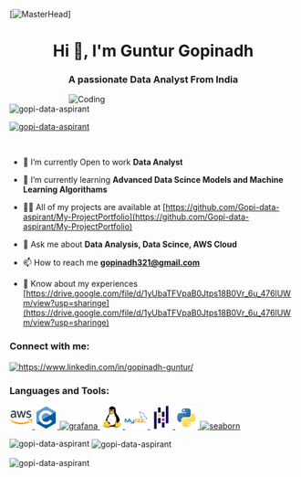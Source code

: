 [![MasterHead](https://unsplash.com/photos/pen-on-paper-6EnTPvPPL6I)]
<h1 align="center">Hi 👋, I'm Guntur Gopinadh</h1>
<h3 align="center">A passionate Data Analyst From India</h3>
<img align="right"  alt="Coding"  Width="400"  src="https://mail.google.com/mail/u/0/#inbox/FMfcgzGwHfrdlPRTRPvptGkTKmHknmxC?projector=1&messagePartId=0.1">

<p align="left"> <img src="https://komarev.com/ghpvc/?username=gopi-data-aspirant&label=Profile%20views&color=0e75b6&style=flat" alt="gopi-data-aspirant" /> </p>

<p align="left"> <a href="https://github.com/ryo-ma/github-profile-trophy"><img src="https://github-profile-trophy.vercel.app/?username=gopi-data-aspirant" alt="gopi-data-aspirant" /></a> </p>

<p align="left"> <a href="https://twitter.com/" target="blank"><img src="https://img.shields.io/twitter/follow/?logo=twitter&style=for-the-badge" alt="" /></a> </p>

- 🔭 I’m currently Open to work **Data Analyst**

- 🌱 I’m currently learning **Advanced Data Scince Models and Machine Learning Algorithams**

- 👨‍💻 All of my projects are available at [https://github.com/Gopi-data-aspirant/My-ProjectPortfolio](https://github.com/Gopi-data-aspirant/My-ProjectPortfolio)

- 💬 Ask me about **Data Analysis, Data Scince, AWS Cloud**

- 📫 How to reach me **gopinadh321@gmail.com**

- 📄 Know about my experiences [https://drive.google.com/file/d/1yUbaTFVpaB0Jtps18B0Vr_6u_476lUWm/view?usp=sharinge](https://drive.google.com/file/d/1yUbaTFVpaB0Jtps18B0Vr_6u_476lUWm/view?usp=sharinge)

<h3 align="left">Connect with me:</h3>
<p align="left">
<a href="https://linkedin.com/in/https://www.linkedin.com/in/gopinadh-guntur/" target="blank"><img align="center" src="https://raw.githubusercontent.com/rahuldkjain/github-profile-readme-generator/master/src/images/icons/Social/linked-in-alt.svg" alt="https://www.linkedin.com/in/gopinadh-guntur/" height="30" width="40" /></a>
</p>

<h3 align="left">Languages and Tools:</h3>
<p align="left"> <a href="https://aws.amazon.com" target="_blank" rel="noreferrer"> <img src="https://raw.githubusercontent.com/devicons/devicon/master/icons/amazonwebservices/amazonwebservices-original-wordmark.svg" alt="aws" width="40" height="40"/> </a> <a href="https://www.cprogramming.com/" target="_blank" rel="noreferrer"> <img src="https://raw.githubusercontent.com/devicons/devicon/master/icons/c/c-original.svg" alt="c" width="40" height="40"/> </a> <a href="https://grafana.com" target="_blank" rel="noreferrer"> <img src="https://www.vectorlogo.zone/logos/grafana/grafana-icon.svg" alt="grafana" width="40" height="40"/> </a> <a href="https://www.linux.org/" target="_blank" rel="noreferrer"> <img src="https://raw.githubusercontent.com/devicons/devicon/master/icons/linux/linux-original.svg" alt="linux" width="40" height="40"/> </a> <a href="https://www.mysql.com/" target="_blank" rel="noreferrer"> <img src="https://raw.githubusercontent.com/devicons/devicon/master/icons/mysql/mysql-original-wordmark.svg" alt="mysql" width="40" height="40"/> </a> <a href="https://pandas.pydata.org/" target="_blank" rel="noreferrer"> <img src="https://raw.githubusercontent.com/devicons/devicon/2ae2a900d2f041da66e950e4d48052658d850630/icons/pandas/pandas-original.svg" alt="pandas" width="40" height="40"/> </a> <a href="https://www.python.org" target="_blank" rel="noreferrer"> <img src="https://raw.githubusercontent.com/devicons/devicon/master/icons/python/python-original.svg" alt="python" width="40" height="40"/> </a> <a href="https://seaborn.pydata.org/" target="_blank" rel="noreferrer"> <img src="https://seaborn.pydata.org/_images/logo-mark-lightbg.svg" alt="seaborn" width="40" height="40"/> </a> </p>

<p><img align="left" src="https://github-readme-stats.vercel.app/api/top-langs?username=gopi-data-aspirant&show_icons=true&locale=en&layout=compact" alt="gopi-data-aspirant" /></p>

<p>&nbsp;<img align="center" src="https://github-readme-stats.vercel.app/api?username=gopi-data-aspirant&show_icons=true&locale=en" alt="gopi-data-aspirant" /></p>

<p><img align="center" src="https://github-readme-streak-stats.herokuapp.com/?user=gopi-data-aspirant&" alt="gopi-data-aspirant" /></p>
